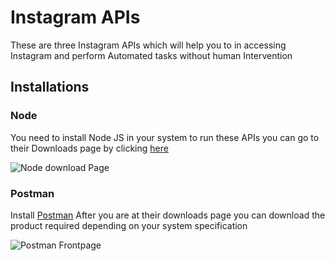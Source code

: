 # Instagram APIs

These are three Instagram APIs which will help you to in accessing Instagram and perform Automated tasks without human Intervention

## Installations

### Node

You need to install Node JS in your system to run these APIs
you can go to their Downloads page by clicking [here](https://nodejs.org/en/download/)

![Node download Page](https://www.webfx.com/blog/images/assets/cdn.sixrevisions.com/0456-01-node-installer-download-page.jpg)

### Postman

Install [Postman](https://www.getpostman.com/downloads/)
After you are at their downloads page you can download the product required depending on your system specification

![Postman Frontpage](https://developer.foursquare.com/docs/images/postman-configure-1.png)
